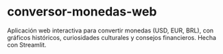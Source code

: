 # conversor-monedas-web
Aplicación web interactiva para convertir monedas (USD, EUR, BRL), con gráficos históricos, curiosidades culturales y consejos financieros. Hecha con Streamlit.
